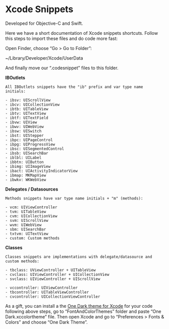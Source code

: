 # Xcode Snippets



Developed for Objective-C and Swift.

Here we have a short documentation of Xcode snippets shortcuts. Follow this steps to import these files and do code more fast:

Open Finder, choose “Go > Go to Folder”:

~/Library/Developer/Xcode/UserData

And finally move our “.codesnippet” files to this folder.

**IBOutlets**

	All IBOutlets snippets have the "ib" prefix and var type name initials:

	- ibsv: UIScrollView
	- ibcv: UICollectionView
	- ibtb: UITableView
	- ibtv: UITextView
	- ibtf: UITextField
	- ibvw: UIView
	- ibwv: UIWebView
	- ibsw: UISwitch
	- ibst: UIStepper
	- ibpc: UIPageControl
	- ibpg: UIProgressView
	- ibsc: UISegmentedControl
	- ibsb: UISearchBar
	- iblbl: UILabel
	- ibbtn: UIButton
	- ibimg: UIImageView
	- ibact: UIActivityIndicatorView
	- ibmap: MKMapView
	- ibwkv: WKWebView

**Delegates / Datasources**

	Methods snippets have var type name initials + "m" (methods):

	- vcm: UIViewController
	- tvm: UITableView
	- cvm: UICollectionView
	- svm: UIScrollView
	- wvm: UIWebView
	- sbm: UISearchBar
	- txtvm: UITextView
	- custom: Custom methods

**Classes**

	Classes snippets are implementations with delegate/datasource and custom methods:

	- tbclass: UViewController + UITableView
	- cvclass: UIViewController + UICollectionView
	- svclass: UIViewController + UIScrollView

	- vccontroller: UIViewController
	- tbcontroller: UITableViewController
	- cvcontroller: UICollectionViewController

As a gift, you can install a the [One Dark theme for Xcode](https://github.com/bojan/xcode-one-dark) 
for your code following above steps, go to “FontAndColorThemes” folder and paste “One Dark.xccolortheme” file.
Then open Xcode and go to “Preferences > Fonts & Colors” and choose “One Dark Theme”.
